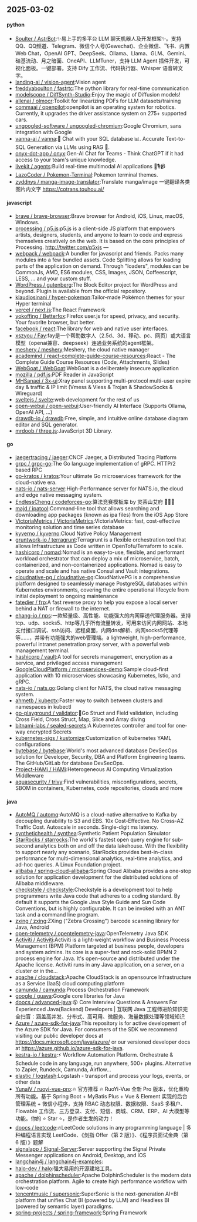 ## 2025-03-02

#### python
* [Soulter / AstrBot](https://github.com/Soulter/AstrBot):✨易上手的多平台 LLM 聊天机器人及开发框架✨。支持 QQ、QQ频道、Telegram、微信个人号(Gewechat)、企业微信、飞书、内置 Web Chat，OpenAI GPT、DeepSeek、Ollama、Llama、GLM、Gemini、硅基流动、月之暗面、OneAPI、LLMTuner，支持 LLM Agent 插件开发，可视化面板。一键部署。支持 Dify 工作流、代码执行器、Whisper 语音转文字。
* [landing-ai / vision-agent](https://github.com/landing-ai/vision-agent):Vision agent
* [freddyaboulton / fastrtc](https://github.com/freddyaboulton/fastrtc):The python library for real-time communication
* [modelscope / DiffSynth-Studio](https://github.com/modelscope/DiffSynth-Studio):Enjoy the magic of Diffusion models!
* [allenai / olmocr](https://github.com/allenai/olmocr):Toolkit for linearizing PDFs for LLM datasets/training
* [commaai / openpilot](https://github.com/commaai/openpilot):openpilot is an operating system for robotics. Currently, it upgrades the driver assistance system on 275+ supported cars.
* [ungoogled-software / ungoogled-chromium](https://github.com/ungoogled-software/ungoogled-chromium):Google Chromium, sans integration with Google
* [vanna-ai / vanna](https://github.com/vanna-ai/vanna):🤖 Chat with your SQL database 📊. Accurate Text-to-SQL Generation via LLMs using RAG 🔄.
* [onyx-dot-app / onyx](https://github.com/onyx-dot-app/onyx):Gen-AI Chat for Teams - Think ChatGPT if it had access to your team's unique knowledge.
* [livekit / agents](https://github.com/livekit/agents):Build real-time multimodal AI applications 🤖🎙️📹
* [LazoCoder / Pokemon-Terminal](https://github.com/LazoCoder/Pokemon-Terminal):Pokemon terminal themes.
* [zyddnys / manga-image-translator](https://github.com/zyddnys/manga-image-translator):Translate manga/image 一键翻译各类图片内文字 https://cotrans.touhou.ai/

#### javascript
* [brave / brave-browser](https://github.com/brave/brave-browser):Brave browser for Android, iOS, Linux, macOS, Windows.
* [processing / p5.js](https://github.com/processing/p5.js):p5.js is a client-side JS platform that empowers artists, designers, students, and anyone to learn to code and express themselves creatively on the web. It is based on the core principles of Processing. http://twitter.com/p5xjs —
* [webpack / webpack](https://github.com/webpack/webpack):A bundler for javascript and friends. Packs many modules into a few bundled assets. Code Splitting allows for loading parts of the application on demand. Through "loaders", modules can be CommonJs, AMD, ES6 modules, CSS, Images, JSON, Coffeescript, LESS, ... and your custom stuff.
* [WordPress / gutenberg](https://github.com/WordPress/gutenberg):The Block Editor project for WordPress and beyond. Plugin is available from the official repository.
* [klaudiosinani / hyper-pokemon](https://github.com/klaudiosinani/hyper-pokemon):Tailor-made Pokémon themes for your Hyper terminal
* [vercel / next.js](https://github.com/vercel/next.js):The React Framework
* [yokoffing / Betterfox](https://github.com/yokoffing/Betterfox):Firefox user.js for speed, privacy, and security. Your favorite browser, but better.
* [facebook / react](https://github.com/facebook/react):The library for web and native user interfaces.
* [xszyou / Fay](https://github.com/xszyou/Fay):fay是一个帮助数字人（2.5d、3d、移动、pc、网页）或大语言模型（openai兼容、deepseek）连通业务系统的agent框架。
* [meshery / meshery](https://github.com/meshery/meshery):Meshery, the cloud native manager
* [academind / react-complete-guide-course-resources](https://github.com/academind/react-complete-guide-course-resources):React - The Complete Guide Course Resources (Code, Attachments, Slides)
* [WebGoat / WebGoat](https://github.com/WebGoat/WebGoat):WebGoat is a deliberately insecure application
* [mozilla / pdf.js](https://github.com/mozilla/pdf.js):PDF Reader in JavaScript
* [MHSanaei / 3x-ui](https://github.com/MHSanaei/3x-ui):Xray panel supporting multi-protocol multi-user expire day & traffic & IP limit (Vmess & Vless & Trojan & ShadowSocks & Wireguard)
* [sveltejs / svelte](https://github.com/sveltejs/svelte):web development for the rest of us
* [open-webui / open-webui](https://github.com/open-webui/open-webui):User-friendly AI Interface (Supports Ollama, OpenAI API, ...)
* [drawdb-io / drawdb](https://github.com/drawdb-io/drawdb):Free, simple, and intuitive online database diagram editor and SQL generator.
* [mrdoob / three.js](https://github.com/mrdoob/three.js):JavaScript 3D Library.

#### go
* [jaegertracing / jaeger](https://github.com/jaegertracing/jaeger):CNCF Jaeger, a Distributed Tracing Platform
* [grpc / grpc-go](https://github.com/grpc/grpc-go):The Go language implementation of gRPC. HTTP/2 based RPC
* [go-kratos / kratos](https://github.com/go-kratos/kratos):Your ultimate Go microservices framework for the cloud-native era.
* [nats-io / nats-server](https://github.com/nats-io/nats-server):High-Performance server for NATS.io, the cloud and edge native messaging system.
* [EndlessCheng / codeforces-go](https://github.com/EndlessCheng/codeforces-go):算法竞赛模板库 by 灵茶山艾府 💭💡🎈
* [majd / ipatool](https://github.com/majd/ipatool):Command-line tool that allows searching and downloading app packages (known as ipa files) from the iOS App Store
* [VictoriaMetrics / VictoriaMetrics](https://github.com/VictoriaMetrics/VictoriaMetrics):VictoriaMetrics: fast, cost-effective monitoring solution and time series database
* [kyverno / kyverno](https://github.com/kyverno/kyverno):Cloud Native Policy Management
* [gruntwork-io / terragrunt](https://github.com/gruntwork-io/terragrunt):Terragrunt is a flexible orchestration tool that allows Infrastructure as Code written in OpenTofu/Terraform to scale.
* [hashicorp / nomad](https://github.com/hashicorp/nomad):Nomad is an easy-to-use, flexible, and performant workload orchestrator that can deploy a mix of microservice, batch, containerized, and non-containerized applications. Nomad is easy to operate and scale and has native Consul and Vault integrations.
* [cloudnative-pg / cloudnative-pg](https://github.com/cloudnative-pg/cloudnative-pg):CloudNativePG is a comprehensive platform designed to seamlessly manage PostgreSQL databases within Kubernetes environments, covering the entire operational lifecycle from initial deployment to ongoing maintenance
* [fatedier / frp](https://github.com/fatedier/frp):A fast reverse proxy to help you expose a local server behind a NAT or firewall to the internet.
* [ehang-io / nps](https://github.com/ehang-io/nps):一款轻量级、高性能、功能强大的内网穿透代理服务器。支持tcp、udp、socks5、http等几乎所有流量转发，可用来访问内网网站、本地支付接口调试、ssh访问、远程桌面，内网dns解析、内网socks5代理等等……，并带有功能强大的web管理端。a lightweight, high-performance, powerful intranet penetration proxy server, with a powerful web management terminal.
* [hashicorp / vault](https://github.com/hashicorp/vault):A tool for secrets management, encryption as a service, and privileged access management
* [GoogleCloudPlatform / microservices-demo](https://github.com/GoogleCloudPlatform/microservices-demo):Sample cloud-first application with 10 microservices showcasing Kubernetes, Istio, and gRPC.
* [nats-io / nats.go](https://github.com/nats-io/nats.go):Golang client for NATS, the cloud native messaging system.
* [ahmetb / kubectx](https://github.com/ahmetb/kubectx):Faster way to switch between clusters and namespaces in kubectl
* [go-playground / validator](https://github.com/go-playground/validator):💯Go Struct and Field validation, including Cross Field, Cross Struct, Map, Slice and Array diving
* [bitnami-labs / sealed-secrets](https://github.com/bitnami-labs/sealed-secrets):A Kubernetes controller and tool for one-way encrypted Secrets
* [kubernetes-sigs / kustomize](https://github.com/kubernetes-sigs/kustomize):Customization of kubernetes YAML configurations
* [bytebase / bytebase](https://github.com/bytebase/bytebase):World's most advanced database DevSecOps solution for Developer, Security, DBA and Platform Engineering teams. The GitHub/GitLab for database DevSecOps.
* [Project-HAMi / HAMi](https://github.com/Project-HAMi/HAMi):Heterogeneous AI Computing Virtualization Middleware
* [aquasecurity / trivy](https://github.com/aquasecurity/trivy):Find vulnerabilities, misconfigurations, secrets, SBOM in containers, Kubernetes, code repositories, clouds and more

#### java
* [AutoMQ / automq](https://github.com/AutoMQ/automq):AutoMQ is a cloud-native alternative to Kafka by decoupling durability to S3 and EBS. 10x Cost-Effective. No Cross-AZ Traffic Cost. Autoscale in seconds. Single-digit ms latency.
* [synthetichealth / synthea](https://github.com/synthetichealth/synthea):Synthetic Patient Population Simulator
* [StarRocks / starrocks](https://github.com/StarRocks/starrocks):The world's fastest open query engine for sub-second analytics both on and off the data lakehouse. With the flexibility to support nearly any scenario, StarRocks provides best-in-class performance for multi-dimensional analytics, real-time analytics, and ad-hoc queries. A Linux Foundation project.
* [alibaba / spring-cloud-alibaba](https://github.com/alibaba/spring-cloud-alibaba):Spring Cloud Alibaba provides a one-stop solution for application development for the distributed solutions of Alibaba middleware.
* [checkstyle / checkstyle](https://github.com/checkstyle/checkstyle):Checkstyle is a development tool to help programmers write Java code that adheres to a coding standard. By default it supports the Google Java Style Guide and Sun Code Conventions, but is highly configurable. It can be invoked with an ANT task and a command line program.
* [zxing / zxing](https://github.com/zxing/zxing):ZXing ("Zebra Crossing") barcode scanning library for Java, Android
* [open-telemetry / opentelemetry-java](https://github.com/open-telemetry/opentelemetry-java):OpenTelemetry Java SDK
* [Activiti / Activiti](https://github.com/Activiti/Activiti):Activiti is a light-weight workflow and Business Process Management (BPM) Platform targeted at business people, developers and system admins. Its core is a super-fast and rock-solid BPMN 2 process engine for Java. It's open-source and distributed under the Apache license. Activiti runs in any Java application, on a server, on a cluster or in the…
* [apache / cloudstack](https://github.com/apache/cloudstack):Apache CloudStack is an opensource Infrastructure as a Service (IaaS) cloud computing platform
* [camunda / camunda](https://github.com/camunda/camunda):Process Orchestration Framework
* [google / guava](https://github.com/google/guava):Google core libraries for Java
* [doocs / advanced-java](https://github.com/doocs/advanced-java):😮 Core Interview Questions & Answers For Experienced Java(Backend) Developers | 互联网 Java 工程师进阶知识完全扫盲：涵盖高并发、分布式、高可用、微服务、海量数据处理等领域知识
* [Azure / azure-sdk-for-java](https://github.com/Azure/azure-sdk-for-java):This repository is for active development of the Azure SDK for Java. For consumers of the SDK we recommend visiting our public developer docs at https://docs.microsoft.com/java/azure/ or our versioned developer docs at https://azure.github.io/azure-sdk-for-java.
* [kestra-io / kestra](https://github.com/kestra-io/kestra):⚡ Workflow Automation Platform. Orchestrate & Schedule code in any language, run anywhere, 500+ plugins. Alternative to Zapier, Rundeck, Camunda, Airflow...
* [elastic / logstash](https://github.com/elastic/logstash):Logstash - transport and process your logs, events, or other data
* [YunaiV / ruoyi-vue-pro](https://github.com/YunaiV/ruoyi-vue-pro):🔥 官方推荐 🔥 RuoYi-Vue 全新 Pro 版本，优化重构所有功能。基于 Spring Boot + MyBatis Plus + Vue & Element 实现的后台管理系统 + 微信小程序，支持 RBAC 动态权限、数据权限、SaaS 多租户、Flowable 工作流、三方登录、支付、短信、商城、CRM、ERP、AI 大模型等功能。你的 ⭐️ Star ⭐️，是作者生发的动力！
* [doocs / leetcode](https://github.com/doocs/leetcode):🔥LeetCode solutions in any programming language | 多种编程语言实现 LeetCode、《剑指 Offer（第 2 版）》、《程序员面试金典（第 6 版）》题解
* [signalapp / Signal-Server](https://github.com/signalapp/Signal-Server):Server supporting the Signal Private Messenger applications on Android, Desktop, and iOS
* [langchain4j / langchain4j-examples](https://github.com/langchain4j/langchain4j-examples):
* [halo-dev / halo](https://github.com/halo-dev/halo):强大易用的开源建站工具。
* [apache / dolphinscheduler](https://github.com/apache/dolphinscheduler):Apache DolphinScheduler is the modern data orchestration platform. Agile to create high performance workflow with low-code
* [tencentmusic / supersonic](https://github.com/tencentmusic/supersonic):SuperSonic is the next-generation AI+BI platform that unifies Chat BI (powered by LLM) and Headless BI (powered by semantic layer) paradigms.
* [spring-projects / spring-framework](https://github.com/spring-projects/spring-framework):Spring Framework
